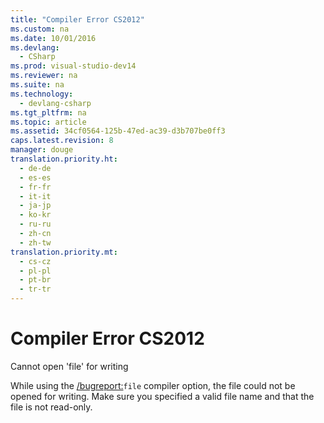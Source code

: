 ```yaml
---
title: "Compiler Error CS2012"
ms.custom: na
ms.date: 10/01/2016
ms.devlang: 
  - CSharp
ms.prod: visual-studio-dev14
ms.reviewer: na
ms.suite: na
ms.technology: 
  - devlang-csharp
ms.tgt_pltfrm: na
ms.topic: article
ms.assetid: 34cf0564-125b-47ed-ac39-d3b707be0ff3
caps.latest.revision: 8
manager: douge
translation.priority.ht: 
  - de-de
  - es-es
  - fr-fr
  - it-it
  - ja-jp
  - ko-kr
  - ru-ru
  - zh-cn
  - zh-tw
translation.priority.mt: 
  - cs-cz
  - pl-pl
  - pt-br
  - tr-tr
---
```

# Compiler Error CS2012
Cannot open 'file' for writing  
  
 While using the [/bugreport:](../Topic/-bugreport%20\(C%23%20Compiler%20Options\).md)`file` compiler option, the file could not be opened for writing. Make sure you specified a valid file name and that the file is not read-only.